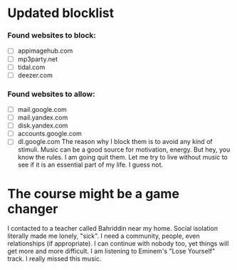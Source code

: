 # Updated blocklist
### Found websites to block:
- [ ] appimagehub.com
- [ ] mp3party.net
- [ ] tidal.com
- [ ] deezer.com
### Found websites to allow:
- [ ] mail.google.com
- [ ] mail.yandex.com
- [ ] disk.yandex.com
- [ ] accounts.google.com
- [ ] dl.google.com
The reason why I block them is to avoid any kind of stimuli. Music can be a good source for motivation, energy. But hey, you know the rules. I am going quit them. Let me try to live without music to see if it is an essential part of my life. I guess not. 
# The course might be a game changer
I contacted to a teacher called Bahriddin near my home. Social isolation literally made me lonely, "sick". I need a community, people, even relationships (if appropriate). I can continue with nobody too, yet things will get more and more difficult. I am listening to Eminem's "Lose Yourself" track. I really missed this music. 

